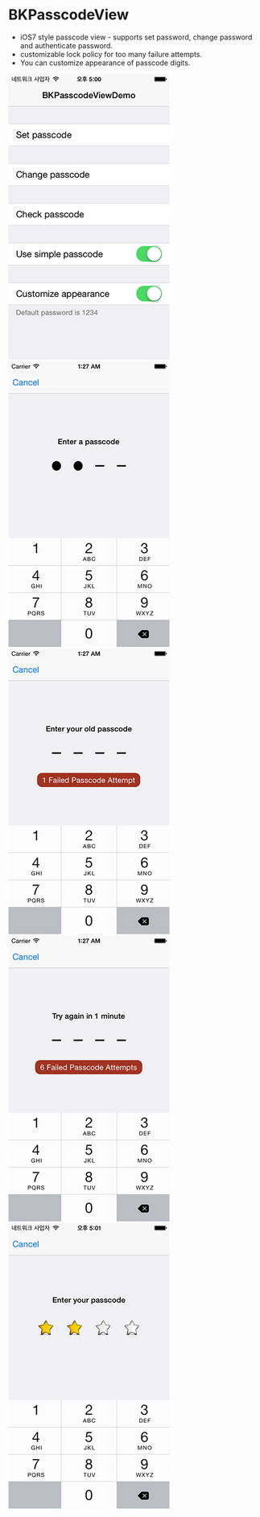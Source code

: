 BKPasscodeView
==============

- iOS7 style passcode view - supports set password, change password and authenticate password.
- customizable lock policy for too many failure attempts.
- You can customize appearance of passcode digits.

![Screenshot](./Screenshots/passcode_01.png)
![Screenshot](./Screenshots/passcode_02.png)
![Screenshot](./Screenshots/passcode_03.png)
![Screenshot](./Screenshots/passcode_04.png)
![Screenshot](./Screenshots/passcode_05.png)
